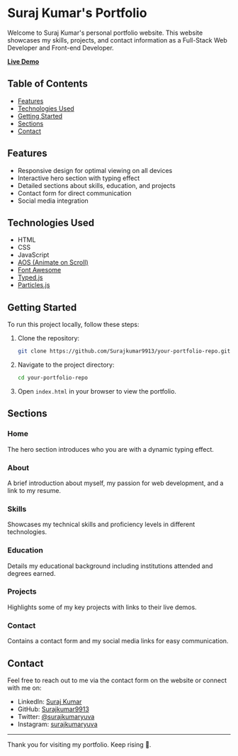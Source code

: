 # Suraj Kumar's Portfolio

Welcome to Suraj Kumar's personal portfolio website. This website showcases my skills, projects, and contact information as a Full-Stack Web Developer and Front-end Developer.

**[Live Demo](https://surajkumar9913.github.io/portfolio-main/)**

## Table of Contents

- [Features](#features)
- [Technologies Used](#technologies-used)
- [Getting Started](#getting-started)
- [Sections](#sections)
- [Contact](#contact)


## Features

- Responsive design for optimal viewing on all devices
- Interactive hero section with typing effect
- Detailed sections about skills, education, and projects
- Contact form for direct communication
- Social media integration

## Technologies Used

- HTML
- CSS
- JavaScript
- [AOS (Animate on Scroll)](https://michalsnik.github.io/aos/)
- [Font Awesome](https://fontawesome.com/)
- [Typed.js](https://github.com/mattboldt/typed.js/)
- [Particles.js](https://github.com/VincentGarreau/particles.js)

## Getting Started

To run this project locally, follow these steps:

1. Clone the repository:
    ```sh
    git clone https://github.com/Surajkumar9913/your-portfolio-repo.git
    ```
2. Navigate to the project directory:
    ```sh
    cd your-portfolio-repo
    ```
3. Open `index.html` in your browser to view the portfolio.

## Sections

### Home
The hero section introduces who you are with a dynamic typing effect.

### About
A brief introduction about myself, my passion for web development, and a link to my resume.

### Skills
Showcases my technical skills and proficiency levels in different technologies.

### Education
Details my educational background including institutions attended and degrees earned.

### Projects
Highlights some of my key projects with links to their live demos.

### Contact
Contains a contact form and my social media links for easy communication.

## Contact

Feel free to reach out to me via the contact form on the website or connect with me on:

- LinkedIn: [Suraj Kumar](https://www.linkedin.com/in/suraj-kumar2000/)
- GitHub: [Surajkumar9913](https://github.com/Surajkumar9913/)
- Twitter: [@surajkumaryuva](https://x.com/surajkumaryuva/)
- Instagram: [surajkumaryuva](https://www.instagram.com/surajkumaryuva/)


---

Thank you for visiting my portfolio. Keep rising 🚀.
